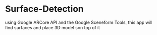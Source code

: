 # Surface-Detection
using Google ARCore API and the Google Sceneform Tools, this app will  find surfaces and place 3D model son top of it
